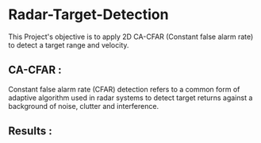 # Radar-Target-Detection

This Project's objective is to apply 2D CA-CFAR (Constant false alarm rate) to detect a target range and velocity.

## CA-CFAR :
Constant false alarm rate (CFAR) detection refers to a common form of adaptive algorithm used in radar systems to detect target returns against a background of noise, clutter and interference.

## Results :
